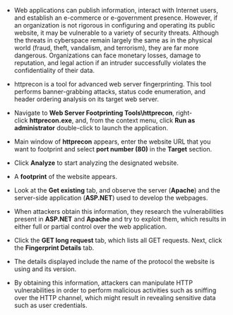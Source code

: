 - Web applications can publish information, interact with Internet users, and establish an e-commerce or e-government presence. However, if an organization is not rigorous in configuring and operating its public website, it may be vulnerable to a variety of security threats. Although the threats in cyberspace remain largely the same as in the physical world (fraud, theft, vandalism, and terrorism), they are far more dangerous. Organizations can face monetary losses, damage to reputation, and legal action if an intruder successfully violates the confidentiality of their data.

- httprecon is a tool for advanced web server fingerprinting. This tool performs banner-grabbing attacks, status code enumeration, and header ordering analysis on its target web server.
- Navigate to **Web Server Footprinting Tools\httprecon**, right-click **httprecon.exe**, and, from the context menu, click **Run as administrator** double-click to launch the application.
- Main window of **httprecon** appears, enter the website URL that you want to footprint and select **port number (80)** in the **Target** section.
- Click **Analyze** to start analyzing the designated website.
- A **footprint** of the website appears.
- Look at the **Get existing** tab, and observe the server (**Apache**) and the server-side application (**ASP.NET**) used to develop the webpages.
- When attackers obtain this information, they research the vulnerabilities present in **ASP.NET** and **Apache** and try to exploit them, which results in either full or partial control over the web application.
- Click the **GET long request** tab, which lists all GET requests. Next, click the **Fingerprint Details** tab.
- The details displayed include the name of the protocol the website is using and its version.
- By obtaining this information, attackers can manipulate HTTP vulnerabilities in order to perform malicious activities such as sniffing over the HTTP channel, which might result in revealing sensitive data such as user credentials.